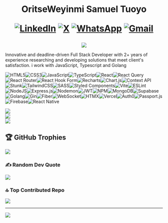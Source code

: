 <h1 align="center"> OritseWeyinmi Samuel Tuoyo 
    
[![LinkedIn](https://img.shields.io/badge/LinkedIn-%230077B5.svg?logo=linkedin&logoColor=white)](https://www.linkedin.com/in/samuel-tuoyo-%F0%9F%93%A2-8568b62b6/) [![X](https://img.shields.io/badge/X-black.svg?logo=X&logoColor=white)](https://twitter.com/Tuoyos26091) 
[![WhatsApp](https://img.shields.io/badge/WhatsApp-green.svg?logo=WhatsApp&logoColor=white)](https://wa.me/2349161591177) 
[![Gmail](https://img.shields.io/badge/-Gmail-c14438?style=flat&logo=Gmail&logoColor=white)](mailto:samueltuoyo9082@gmail.com)

</h1>

<p align="center">
    <img src="https://github-profile-summary-cards.vercel.app/api/cards/profile-details?username=samueltuoyo15&theme=github"
        </p>

<p align='left'>Innovative and deadline-driven Full Stack Developer with 2+ years of experience researching and developing solutions that meet client's satisfaction. i work with JavaScript, Typescript and Golang</p>

![HTML5](https://img.shields.io/badge/html5-%23E34F26.svg?style=for-the-badge&logo=html5&logoColor=white)![CSS3](https://img.shields.io/badge/css3-%231572B6.svg?style=for-the-badge&logo=css3&logoColor=white)![JavaScript](https://img.shields.io/badge/javascript-%23323330.svg?style=for-the-badge&logo=javascript&logoColor=%23F7DF1E)![TypeScript](https://img.shields.io/badge/typescript-%23007ACC.svg?style=for-the-badge&logo=typescript&logoColor=white)![React](https://img.shields.io/badge/react-%2320232a.svg?style=for-the-badge&logo=react&logoColor=%2361DAFB)![React Query](https://img.shields.io/badge/-React%20Query-FF4154?style=for-the-badge&logo=react%20query&logoColor=white)![React Router](https://img.shields.io/badge/React_Router-CA4245?style=for-the-badge&logo=react-router&logoColor=white)![React Hook Form](https://img.shields.io/badge/React%20Hook%20Form-%23EC5990.svg?style=for-the-badge&logo=reacthookform&logoColor=white)![Recharts](https://img.shields.io/badge/recharts-%2348CAE4.svg?style=for-the-badge&logo=recharts&logoColor=white)![Chart.js](https://img.shields.io/badge/chart.js-F5788D.svg?style=for-the-badge&logo=chart.js&logoColor=white)![Context API](https://img.shields.io/badge/Context_API-%2320232a.svg?style=for-the-badge&logo=react&logoColor=white)![Stunk](https://img.shields.io/badge/Stunk-%2300C853.svg?style=for-the-badge&logo=stunk&logoColor=white)![TailwindCSS](https://img.shields.io/badge/tailwindcss-%2338B2AC.svg?style=for-the-badge&logo=tailwind-css&logoColor=white)![SASS](https://img.shields.io/badge/SASS-hotpink.svg?style=for-the-badge&logo=SASS&logoColor=white)![Styled Components](https://img.shields.io/badge/styled--components-DB7093?style=for-the-badge&logo=styled-components&logoColor=white)![Vite](https://img.shields.io/badge/vite-%23646CFF.svg?style=for-the-badge&logo=vite&logoColor=white)![ESLint](https://img.shields.io/badge/ESLint-4B3263?style=for-the-badge&logo=eslint&logoColor=white)![NodeJS](https://img.shields.io/badge/node.js-6DA55F?style=for-the-badge&logo=node.js&logoColor=white)![Express.js](https://img.shields.io/badge/express.js-%23404d59.svg?style=for-the-badge&logo=express&logoColor=%2361DAFB)![Nodemon](https://img.shields.io/badge/NODEMON-%23323330.svg?style=for-the-badge&logo=nodemon&logoColor=%BBDEAD)![JWT](https://img.shields.io/badge/JWT-black?style=for-the-badge&logo=JSON%20web%20tokens)![NPM](https://img.shields.io/badge/NPM-%23CB3837.svg?style=for-the-badge&logo=npm&logoColor=white)![MongoDB](https://img.shields.io/badge/MongoDB-%234ea94b.svg?style=for-the-badge&logo=mongodb&logoColor=white)![Supabase](https://img.shields.io/badge/Supabase-3ECF8E?style=for-the-badge&logo=supabase&logoColor=white)![Golang](https://img.shields.io/badge/go-%2300ADD8.svg?style=for-the-badge&logo=go&logoColor=white)![Gin](https://img.shields.io/badge/gin-%23000000.svg?style=for-the-badge&logo=go&logoColor=white)![Fiber](https://img.shields.io/badge/fiber-%23000.svg?style=for-the-badge&logo=fiber&logoColor=white)![WebSocket](https://img.shields.io/badge/websocket-%230084FF.svg?style=for-the-badge&logo=websockets&logoColor=white)![HTMX](https://img.shields.io/badge/htmx-%23f6c915.svg?style=for-the-badge&logo=htmx&logoColor=black)![Vercel](https://img.shields.io/badge/vercel-%23000000.svg?style=for-the-badge&logo=vercel&logoColor=white)![Auth0](https://img.shields.io/badge/Auth0-%230073EC.svg?style=for-the-badge&logo=auth0&logoColor=white)![Passport.js](https://img.shields.io/badge/Passport.js-34A853?style=for-the-badge&logo=passport&logoColor=white)![Firebase](https://img.shields.io/badge/Firebase-%23039BE5.svg?style=for-the-badge&logo=firebase&logoColor=white)![React Native](https://img.shields.io/badge/React_Native-%2320232a.svg?style=for-the-badge&logo=react&logoColor=%2361DAFB)


![](https://github-readme-stats.vercel.app/api?username=samueltuoyo15&theme=dark&hide_border=false&include_all_commits=true&count_private=true)<br/>
![](https://github-readme-streak-stats.herokuapp.com/?user=samueltuoyo15&theme=dark&hide_border=false)<br/>
![](https://github-readme-stats.vercel.app/api/top-langs/?username=samueltuoyo15&theme=dark&hide_border=false&include_all_commits=true&count_private=true&layout=compact)

## 🏆 GitHub Trophies
![](https://github-profile-trophy.vercel.app/?username=samueltuoyo15&theme=radical&no-frame=true&no-bg=false&margin-w=4)

### ✍️ Random Dev Quote
![](https://quotes-github-readme.vercel.app/api?type=horizontal&theme=radical)

### 🔝 Top Contributed Repo
![](https://github-contributor-stats.vercel.app/api?username=samueltuoyo15&limit=5&theme=dark&combine_all_yearly_contributions=true)


---
[![](https://visitcount.itsvg.in/api?id=samueltuoyo15&icon=0&color=0)](https://visitcount.itsvg.in)


